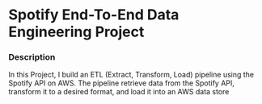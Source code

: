 # Spotify End-To-End Data Engineering Project
### Description
In this Project, I build an ETL (Extract, Transform, Load) pipeline using the Spotify API on AWS. The pipeline retrieve data from the Spotify API, transform it to a desired format, and load it into an AWS data store 
